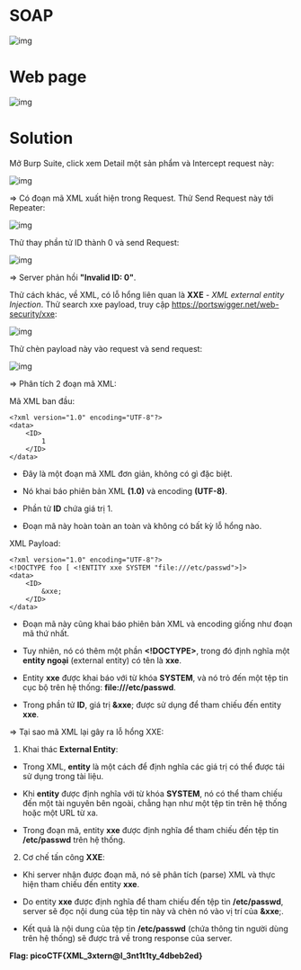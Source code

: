 # SOAP
![img](123)

# Web page
![img](124)

# Solution

Mở Burp Suite, click xem Detail một sản phẩm và Intercept request này: 

![img](125)

=> Có đoạn mã XML xuất hiện trong Request. Thử Send Request này tới Repeater:

![img](126)

Thử thay phần tử ID thành 0 và send Request:

![img](127)

=> Server phản hồi **"Invalid ID: 0"**.

Thử cách khác, về XML, có lỗ hổng liên quan là **XXE** - *XML external entity Injection*. Thử search xxe payload, truy cập https://portswigger.net/web-security/xxe:

![img](128)

Thử chèn payload này vào request và send request:

![img](129)

=> Phân tích 2 đoạn mã XML: 

Mã XML ban đầu:

    <?xml version="1.0" encoding="UTF-8"?>
    <data>
        <ID>
            1
        </ID>
    </data>

- Đây là một đoạn mã XML đơn giản, không có gì đặc biệt.

- Nó khai báo phiên bản XML **(1.0)** và encoding **(UTF-8)**.

- Phần tử **ID** chứa giá trị 1.

- Đoạn mã này hoàn toàn an toàn và không có bất kỳ lỗ hổng nào.

XML Payload: 

    <?xml version="1.0" encoding="UTF-8"?>
    <!DOCTYPE foo [ <!ENTITY xxe SYSTEM "file:///etc/passwd">]>
    <data>
        <ID>
            &xxe;
        </ID>
    </data>

- Đoạn mã này cũng khai báo phiên bản XML và encoding giống như đoạn mã thứ nhất.

- Tuy nhiên, nó có thêm một phần **<!DOCTYPE>**, trong đó định nghĩa một **entity ngoại** (external entity) có tên là **xxe**.

- Entity **xxe** được khai báo với từ khóa **SYSTEM**, và nó trỏ đến một tệp tin cục bộ trên hệ thống: **file:///etc/passwd**.

- Trong phần tử **ID**, giá trị **&xxe**; được sử dụng để tham chiếu đến entity **xxe**.

=> Tại sao mã XML lại gây ra lỗ hổng XXE: 

1. Khai thác **External Entity**:

- Trong XML, **entity** là một cách để định nghĩa các giá trị có thể được tái sử dụng trong tài liệu.

- Khi **entity** được định nghĩa với từ khóa **SYSTEM**, nó có thể tham chiếu đến một tài nguyên bên ngoài, chẳng hạn như một tệp tin trên hệ thống hoặc một URL từ xa.

- Trong đoạn mã, entity **xxe** được định nghĩa để tham chiếu đến tệp tin **/etc/passwd** trên hệ thống.

2. Cơ chế tấn công **XXE**:

- Khi server nhận được đoạn mã, nó sẽ phân tích (parse) XML và thực hiện tham chiếu đến entity **xxe**.

- Do entity **xxe** được định nghĩa để tham chiếu đến tệp tin **/etc/passwd**, server sẽ đọc nội dung của tệp tin này và chèn nó vào vị trí của **&xxe**;.

- Kết quả là nội dung của tệp tin **/etc/passwd** (chứa thông tin người dùng trên hệ thống) sẽ được trả về trong response của server.


**Flag: picoCTF{XML_3xtern@l_3nt1t1ty_4dbeb2ed}**





